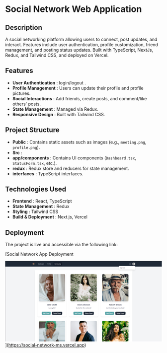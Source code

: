 # Social Network Web Application

## Description

A social networking platform allowing users to connect, post updates, and interact. Features include user authentication, profile customization, friend management, and posting status updates. Built with TypeScript, NextJs, Redux, and Tailwind CSS, and deployed on Vercel.

## Features

- **User Authentication** : login/logout .
- **Profile Management** : Users can update their profile and profile pictures.
- **Social Interactions** : Add friends, create posts, and comment/like others' posts.
- **State Management** : Managed via Redux.
- **Responsive Design** : Built with Tailwind CSS.

## Project Structure

- **Public** : Contains static assets such as images (e.g., `meeting.png`, `profile.png`).
- **Src** :
- **app/components** : Contains UI components (`Dashboard.tsx`, `StatusForm.tsx`, etc.).
- **redux** : Redux store and reducers for state management.
- **interfaces** : TypeScript interfaces.

## Technologies Used

- **Frontend** : React, TypeScript
- **State Management** : Redux
- **Styling** : Tailwind CSS
- **Build & Deployment** : Next.js, Vercel

## Deployment

The project is live and accessible via the following link:

[Social Network App Deployment

![1727986550837](image/README/1727986550837.png)](https://social-network-ms.vercel.app)

